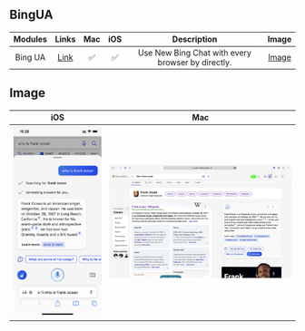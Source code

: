 ## BingUA
|**Modules**|**Links**|**Mac**|**iOS**|**Description**|**Image**|
|:--:|:--:|:--:|:--:|:--:|:--:|
|Bing UA|[Link](https://raw.githubusercontent.com/Vinetan/Surge-Function-Module/main/Module/BingUA.sgmodule)|:white_check_mark: |:white_check_mark:|Use New Bing Chat with every browser by directly.|[Image](https://github.com/Vinetan/Surge-Function-Module/tree/main/Image/BingUA/BingUA.md)

## Image
| **iOS** | **Mac** |
|:-------:|:-------:|
|![](https://raw.githubusercontent.com/Vinetan/Surge-Function-Module/main/Image/BingUA/iOS.png "iOS")|![](https://raw.githubusercontent.com/Vinetan/Surge-Function-Module/main/Image/BingUA/Mac.jpeg "MacOS")|